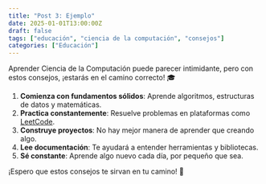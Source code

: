 ```yaml
---
title: "Post 3: Ejemplo"
date: 2025-01-01T13:00:00Z
draft: false
tags: ["educación", "ciencia de la computación", "consejos"]
categories: ["Educación"]
---
```


Aprender Ciencia de la Computación puede parecer intimidante, pero con estos consejos, ¡estarás en el camino correcto! 🎓

1. **Comienza con fundamentos sólidos**: Aprende algoritmos, estructuras de datos y matemáticas.
2. **Practica constantemente**: Resuelve problemas en plataformas como [LeetCode](https://leetcode.com).
3. **Construye proyectos**: No hay mejor manera de aprender que creando algo.
4. **Lee documentación**: Te ayudará a entender herramientas y bibliotecas.
5. **Sé constante**: Aprende algo nuevo cada día, por pequeño que sea.

¡Espero que estos consejos te sirvan en tu camino! 🚀
